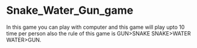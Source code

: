 # Snake_Water_Gun_game
In this game you can play with computer 
and this game will play upto 10 time per person 
also the rule of this game is 
GUN>SNAKE
SNAKE>WATER
WATER>GUN.
